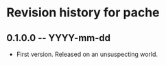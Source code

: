 # Revision history for pache

## 0.1.0.0 -- YYYY-mm-dd

* First version. Released on an unsuspecting world.
